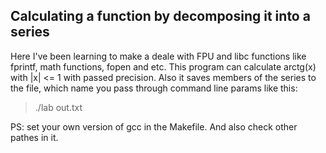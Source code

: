 ## Сalculating a function by decomposing it into a series

Here I've been learning to make a deale with FPU and libc functions like fprintf, math functions, fopen and etc. 
This program can calculate arctg(x) with |x| <= 1 with passed precision.
Also it saves members of the series to the file, which name you pass through command line params like this:
> ./lab out.txt

PS: set your own version of gcc in the Makefile. And also check other pathes in it.
